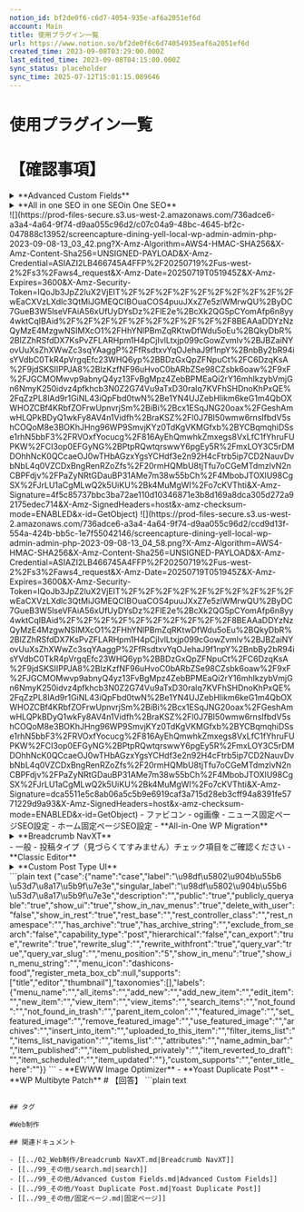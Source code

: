 ```yaml
---
notion_id: bf2de0f6-c6d7-4054-935e-af6a2051ef6d
account: Main
title: 使用プラグイン一覧
url: https://www.notion.so/bf2de0f6c6d74054935eaf6a2051ef6d
created_time: 2023-09-08T03:29:00.000Z
last_edited_time: 2023-09-08T04:15:00.000Z
sync_status: placeholder
sync_time: 2025-07-12T15:01:15.089646
---
```

# 使用プラグイン一覧

# 【確認事項】
<details>
<summary>**Advanced Custom Fields**</summary>
</details>
<details>
<summary>**All in one SEO in one SEOin One SEO**</summary>
</details>
  ![](https://prod-files-secure.s3.us-west-2.amazonaws.com/736adce6-a3a4-4a64-9f74-d9aa055c96d2/c07c04a9-48bc-4645-bf2c-047888c13952/screencapture-dining-yell-local-wp-admin-admin-php-2023-09-08-13_03_42.png?X-Amz-Algorithm=AWS4-HMAC-SHA256&X-Amz-Content-Sha256=UNSIGNED-PAYLOAD&X-Amz-Credential=ASIAZI2LB466745A4FFP%2F20250719%2Fus-west-2%2Fs3%2Faws4_request&X-Amz-Date=20250719T051945Z&X-Amz-Expires=3600&X-Amz-Security-Token=IQoJb3JpZ2luX2VjEIT%2F%2F%2F%2F%2F%2F%2F%2F%2F%2FwEaCXVzLXdlc3QtMiJGMEQCIBOuaCOS4puuJXxZ7e5zlWMrwQU%2ByDC7GueB3W5lseVFAiA56xUfUyDYsDz%2FlE2e%2BcXk2QG5pCYomAfp6n8yy4wktCqIBAid%2F%2F%2F%2F%2F%2F%2F%2F%2F%2F8BEAAaDDYzNzQyMzE4MzgwNSIMXcO1%2FHhYNlPBmZqRKtwDfWdu5oEu%2BQkyDbR%2BlZZhRSfdDX7KsPvZFLARHpm1H4pCjIvlLtxjp099cGowZvmlv%2BJBZaiNYovUuXsZhXWwZc3sqYAaggP%2FfRsdtxvYqOJehaJ9f1npY%2BnbBy2bR94isYVdbC0TkR4pVrgqEfc23WHQ6yp%2BBDzGxQpZFNpuCt%2FC6DzqKsA%2F9jdSKSIIPPJA8%2BlzKzfNF96uHvoC0bARbZSe98CZsbk6oaw%2F9xF%2FJGCMOMwvp9abnyQ4yz13FvBgMpz4ZebBPMEaQi2rY16mhlkzybVmjGn6NmyK250idvz4pfkhcb3N0Z2G74Vu9aTxD30ralq7KVFhSHDnoKhPxQE%2FqZzPL8lAd9r1GiNL43iQpFbd0twN%2Be1YN4UJZebHlikm6keG1m4QbOXWHOZCBf4KRbfZOFrwUpnvrjSm%2BiBi%2Bcx1ESqJNG20oax%2FGeshAmwHLQPkBDyQ1wkFy8AV4n1Vidfh%2BraKSZ%2Fl0J7BI50wmw6rnsIfbdV5shCOQoM8e3BOKhJHng96WP9SmvjKYz0TdKgVKMGfxb%2BYCBqmqhiDSse1rhN5bbF3%2FRVOxfYocucg%2F816AyEhQmwhkZmxegs8VxLfC1fYhruFUPKW%2FCI3op0EFGyNG%2BPtpRQwtqrswwY6pgEy5R%2FmxLOY3C5rDMDOhhNcK0QCcaeOJ0wTHbAGzxYgsYCHdf3e2n92H4cFtrb5ip7CD2NauvDvbNbL4q0VZCDxBngRenRZoZfs%2F20rmHQMbU8tjTfu7oCGeMTdmzlvN2nCBPFdjv%2FPaZyNRtGDauBP31AMe7m38w55bCh%2F4MbobJTOXlU98CgSX%2FJrLU1aCgMLwQ2k5UiKU%2Bk4MuMgWI%2Fo7cKVThti&X-Amz-Signature=4f5c85737bbc3ba72ae110d10346871e3b8d169a8dca305d272a92175edec714&X-Amz-SignedHeaders=host&x-amz-checksum-mode=ENABLED&x-id=GetObject)
  ![](https://prod-files-secure.s3.us-west-2.amazonaws.com/736adce6-a3a4-4a64-9f74-d9aa055c96d2/ccd9d13f-554a-424b-bb5c-1e7f55042146/screencapture-dining-yell-local-wp-admin-admin-php-2023-09-08-13_04_58.png?X-Amz-Algorithm=AWS4-HMAC-SHA256&X-Amz-Content-Sha256=UNSIGNED-PAYLOAD&X-Amz-Credential=ASIAZI2LB466745A4FFP%2F20250719%2Fus-west-2%2Fs3%2Faws4_request&X-Amz-Date=20250719T051945Z&X-Amz-Expires=3600&X-Amz-Security-Token=IQoJb3JpZ2luX2VjEIT%2F%2F%2F%2F%2F%2F%2F%2F%2F%2FwEaCXVzLXdlc3QtMiJGMEQCIBOuaCOS4puuJXxZ7e5zlWMrwQU%2ByDC7GueB3W5lseVFAiA56xUfUyDYsDz%2FlE2e%2BcXk2QG5pCYomAfp6n8yy4wktCqIBAid%2F%2F%2F%2F%2F%2F%2F%2F%2F%2F8BEAAaDDYzNzQyMzE4MzgwNSIMXcO1%2FHhYNlPBmZqRKtwDfWdu5oEu%2BQkyDbR%2BlZZhRSfdDX7KsPvZFLARHpm1H4pCjIvlLtxjp099cGowZvmlv%2BJBZaiNYovUuXsZhXWwZc3sqYAaggP%2FfRsdtxvYqOJehaJ9f1npY%2BnbBy2bR94isYVdbC0TkR4pVrgqEfc23WHQ6yp%2BBDzGxQpZFNpuCt%2FC6DzqKsA%2F9jdSKSIIPPJA8%2BlzKzfNF96uHvoC0bARbZSe98CZsbk6oaw%2F9xF%2FJGCMOMwvp9abnyQ4yz13FvBgMpz4ZebBPMEaQi2rY16mhlkzybVmjGn6NmyK250idvz4pfkhcb3N0Z2G74Vu9aTxD30ralq7KVFhSHDnoKhPxQE%2FqZzPL8lAd9r1GiNL43iQpFbd0twN%2Be1YN4UJZebHlikm6keG1m4QbOXWHOZCBf4KRbfZOFrwUpnvrjSm%2BiBi%2Bcx1ESqJNG20oax%2FGeshAmwHLQPkBDyQ1wkFy8AV4n1Vidfh%2BraKSZ%2Fl0J7BI50wmw6rnsIfbdV5shCOQoM8e3BOKhJHng96WP9SmvjKYz0TdKgVKMGfxb%2BYCBqmqhiDSse1rhN5bbF3%2FRVOxfYocucg%2F816AyEhQmwhkZmxegs8VxLfC1fYhruFUPKW%2FCI3op0EFGyNG%2BPtpRQwtqrswwY6pgEy5R%2FmxLOY3C5rDMDOhhNcK0QCcaeOJ0wTHbAGzxYgsYCHdf3e2n92H4cFtrb5ip7CD2NauvDvbNbL4q0VZCDxBngRenRZoZfs%2F20rmHQMbU8tjTfu7oCGeMTdmzlvN2nCBPFdjv%2FPaZyNRtGDauBP31AMe7m38w55bCh%2F4MbobJTOXlU98CgSX%2FJrLU1aCgMLwQ2k5UiKU%2Bk4MuMgWI%2Fo7cKVThti&X-Amz-Signature=dca5511e5c8ab06a5c5b9e6919caf3a715d28eb3cff94a8391fe5771229d9a93&X-Amz-SignedHeaders=host&x-amz-checksum-mode=ENABLED&x-id=GetObject)
  - ファビコン
  - og画像
  - ニュース固定ページSEO設定
  - ホーム固定ページSEO設定
- **All-in-One WP Migration**
<details>
<summary>**Breadcrumb NavXT**</summary>
</details>
  - 一般
  - 投稿タイプ（見づらくてすみません）チェック項目をご確認ください
- **Classic Editor**
<details>
<summary>**Custom Post Type UI**</summary>
</details>
  ```plain text
{"case":{"name":"case","label":"\u98df\u5802\u904b\u55b6 \u53d7\u8a17\u5b9f\u7e3e","singular_label":"\u98df\u5802\u904b\u55b6 \u53d7\u8a17\u5b9f\u7e3e","description":"","public":"true","publicly_queryable":"true","show_ui":"true","show_in_nav_menus":"true","delete_with_user":"false","show_in_rest":"true","rest_base":"","rest_controller_class":"","rest_namespace":"","has_archive":"true","has_archive_string":"","exclude_from_search":"false","capability_type":"post","hierarchical":"false","can_export":"true","rewrite":"true","rewrite_slug":"","rewrite_withfront":"true","query_var":"true","query_var_slug":"","menu_position":"5","show_in_menu":"true","show_in_menu_string":"","menu_icon":"dashicons-food","register_meta_box_cb":null,"supports":["title","editor","thumbnail"],"taxonomies":[],"labels":{"menu_name":"","all_items":"","add_new":"","add_new_item":"","edit_item":"","new_item":"","view_item":"","view_items":"","search_items":"","not_found":"","not_found_in_trash":"","parent_item_colon":"","featured_image":"","set_featured_image":"","remove_featured_image":"","use_featured_image":"","archives":"","insert_into_item":"","uploaded_to_this_item":"","filter_items_list":"","items_list_navigation":"","items_list":"","attributes":"","name_admin_bar":"","item_published":"","item_published_privately":"","item_reverted_to_draft":"","item_scheduled":"","item_updated":""},"custom_supports":"","enter_title_here":""}}
  ```
- **EWWW Image Optimizer**
- **Yoast Duplicate Post**
- **WP Multibyte Patch**
# 【回答】
```plain text

```

## タグ

#Web制作 

## 関連ドキュメント

- [[../02_Web制作/Breadcrumb NavXT.md|Breadcrumb NavXT]]
- [[../99_その他/search.md|search]]
- [[../99_その他/Advanced Custom Fields.md|Advanced Custom Fields]]
- [[../99_その他/Yoast Duplicate Post.md|Yoast Duplicate Post]]
- [[../99_その他/固定ページ.md|固定ページ]]
